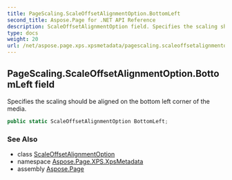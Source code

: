 ```yaml
---
title: PageScaling.ScaleOffsetAlignmentOption.BottomLeft
second_title: Aspose.Page for .NET API Reference
description: ScaleOffsetAlignmentOption field. Specifies the scaling should be aligned on the bottom left corner of the media
type: docs
weight: 20
url: /net/aspose.page.xps.xpsmetadata/pagescaling.scaleoffsetalignmentoption/bottomleft/
---
```

## PageScaling.ScaleOffsetAlignmentOption.BottomLeft field

Specifies the scaling should be aligned on the bottom left corner of the media.

```csharp
public static ScaleOffsetAlignmentOption BottomLeft;
```

### See Also

* class [ScaleOffsetAlignmentOption](../)
* namespace [Aspose.Page.XPS.XpsMetadata](../../pagescaling.scaleoffsetalignmentoption/)
* assembly [Aspose.Page](../../../)


